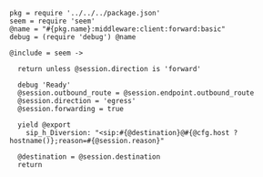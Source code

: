     pkg = require '../../../package.json'
    seem = require 'seem'
    @name = "#{pkg.name}:middleware:client:forward:basic"
    debug = (require 'debug') @name

    @include = seem ->

      return unless @session.direction is 'forward'

      debug 'Ready'
      @session.outbound_route = @session.endpoint.outbound_route
      @session.direction = 'egress'
      @session.forwarding = true

      yield @export
        sip_h_Diversion: "<sip:#{@destination}@#{@cfg.host ? hostname()};reason=#{@session.reason}"

      @destination = @session.destination
      return
